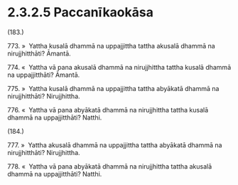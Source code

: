 

# 2.3.2.5 Paccanīkaokāsa





(183.)

773\. »  Yattha kusalā dhammā na uppajjittha tattha akusalā dhammā na nirujjhitthāti? Āmantā.

774\. «  Yattha vā pana akusalā dhammā na nirujjhittha tattha kusalā dhammā na uppajjitthāti? Āmantā.

775\. »  Yattha kusalā dhammā na uppajjittha tattha abyākatā dhammā na nirujjhitthāti? Nirujjhittha.

776\. «  Yattha vā pana abyākatā dhammā na nirujjhittha tattha kusalā dhammā na uppajjitthāti? Natthi.

(184.)

777\. »  Yattha akusalā dhammā na uppajjittha tattha abyākatā dhammā na nirujjhitthāti? Nirujjhittha.

778\. «  Yattha vā pana abyākatā dhammā na nirujjhittha tattha akusalā dhammā na uppajjitthāti? Natthi.



